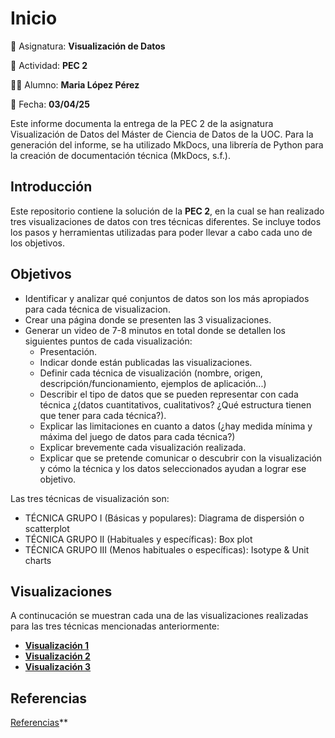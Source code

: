 # Inicio

📘 Asignatura: **Visualización de Datos**

🔖 Actividad: **PEC 2**

👩‍💼 Alumno: **Maria López Pérez**

📆 Fecha: **03/04/25**

Este informe documenta la entrega de la PEC 2 de la asignatura Visualización de Datos del Máster de Ciencia de Datos de la UOC. Para la generación del informe, se ha utilizado MkDocs, una librería de Python para la creación de documentación técnica (MkDocs, s.f.).

## Introducción

Este repositorio contiene la solución de la **PEC 2**, en la cual se han realizado tres visualizaciones de datos con tres técnicas diferentes. Se incluye todos los pasos y herramientas utilizadas para poder llevar a cabo cada uno de los objetivos.

## Objetivos

- Identificar y analizar qué conjuntos de datos son los más apropiados para cada técnica de visualizacion.
- Crear una página donde se presenten las 3 visualizaciones.
- Generar un video de 7-8 minutos en total donde se detallen los siguientes puntos de cada visualización:
  - Presentación.
  - Indicar donde están publicadas las visualizaciones.  
  - Definir cada técnica de visualización (nombre, origen, descripción/funcionamiento, ejemplos de aplicación...)
  - Describir el tipo de datos que se pueden representar con cada técnica ¿(datos cuantitativos, cualitativos? ¿Qué estructura tienen  que tener para cada técnica?).
  - Explicar las limitaciones en cuanto a datos (¿hay medida mínima y máxima del juego de datos para cada técnica?)
  - Explicar brevemente cada visualización realizada.
  - Explicar que se pretende comunicar o descubrir con la visualización y cómo la técnica y los datos seleccionados ayudan a lograr ese objetivo.

Las tres técnicas de visualización son:
  - TÉCNICA GRUPO I (Básicas y populares): Diagrama de dispersión o scatterplot
  - TÉCNICA GRUPO II (Habituales y específicas): Box plot
  - TÉCNICA GRUPO III (Menos habituales o específicas): Isotype & Unit charts


## Visualizaciones

A continucación se muestran cada una de las visualizaciones realizadas para las tres técnicas mencionadas anteriormente:

- **[Visualización 1](./visualizacion/vi1.md)**
- **[Visualización 2](./visualizacion/vi2.md)**
- **[Visualización 3](./visualizacion/vi3.md)**

## Referencias

[Referencias](../referencias.md)**
